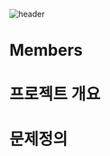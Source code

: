 ![header](https://capsule-render.vercel.app/api?type=rect&color=gradient&text=재활용%20품목%20분류를%20위한%20Object%20Detection&fontSize=30)

# Members
# 프로젝트 개요
# 문제정의